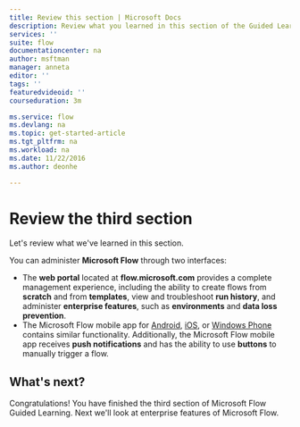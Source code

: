 ```yaml
---
title: Review this section | Microsoft Docs
description: Review what you learned in this section of the Guided Learning for Microsoft Flow.
services: ''
suite: flow
documentationcenter: na
author: msftman
manager: anneta
editor: ''
tags: ''
featuredvideoid: ''
courseduration: 3m

ms.service: flow
ms.devlang: na
ms.topic: get-started-article
ms.tgt_pltfrm: na
ms.workload: na
ms.date: 11/22/2016
ms.author: deonhe

---
```

# Review the third section
Let's review what we've learned in this section.

You can administer **Microsoft Flow** through two interfaces: 

* The **web portal** located at **flow.microsoft.com** provides a complete management experience, including the ability to create flows from **scratch** and from **templates**, view and troubleshoot **run history**, and administer **enterprise features**, such as **environments** and **data loss prevention**.
* The Microsoft Flow mobile app for [Android](https://aka.ms/flowmobiledocsandroid), [iOS](https://aka.ms/flowmobiledocsios), or [Windows Phone](https://aka.ms/flowmobilewindows) contains similar functionality. Additionally, the Microsoft Flow mobile app receives **push notifications** and has the ability to use **buttons** to manually trigger a flow.

## What's next?
Congratulations! You have finished the third section of Microsoft Flow Guided Learning. Next we'll look at enterprise features of Microsoft Flow.

